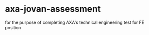 # axa-jovan-assessment
for the purpose of completing AXA's technical engineering test for FE position
